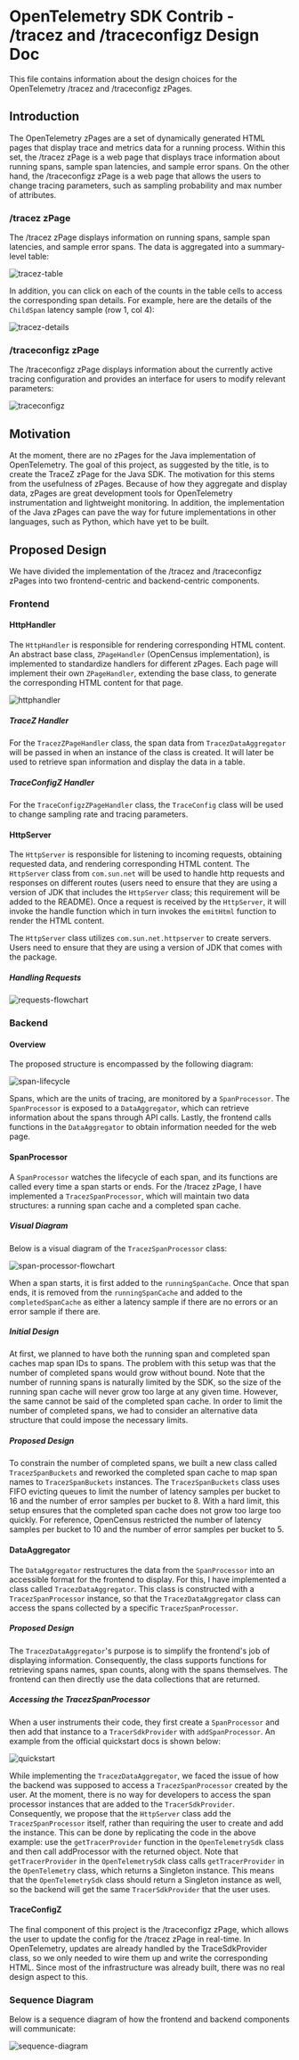 # OpenTelemetry SDK Contrib - /tracez and /traceconfigz Design Doc

This file contains information about the design choices for the OpenTelemetry /tracez and
/traceconfigz zPages.

## Introduction

The OpenTelemetry zPages are a set of dynamically generated HTML pages that display trace and
metrics data for a running process. Within this set, the /tracez zPage is a web page that displays
trace information about running spans, sample span latencies, and sample error spans. On the other
hand, the /traceconfigz zPage is a web page that allows the users to change tracing parameters, such
as sampling probability and max number of attributes.

### /tracez zPage

The /tracez zPage displays information on running spans, sample span latencies, and sample error
spans. The data is aggregated into a summary-level table:

![tracez-table](img/tracez-table.png)

In addition, you can click on each of the counts in the table cells to access the corresponding span
details. For example, here are the details of the `ChildSpan` latency sample (row 1, col 4):

![tracez-details](img/tracez-details.png)

### /traceconfigz zPage

The /traceconfigz zPage displays information about the currently active tracing configuration and 
provides an interface for users to modify relevant parameters:

![traceconfigz](img/traceconfigz.png)

## Motivation

At the moment, there are no zPages for the Java implementation of OpenTelemetry. The goal of this
project, as suggested by the title, is to create the TraceZ zPage for the Java SDK. The motivation
for this stems from the usefulness of zPages. Because of how they aggregate and display data, zPages
are great development tools for OpenTelemetry instrumentation and lightweight monitoring. In
addition, the implementation of the Java zPages can pave the way for future implementations in other
languages, such as Python, which have yet to be built.

## Proposed Design

We have divided the implementation of the /tracez and /traceconfigz zPages into two frontend-centric
and backend-centric components.

### Frontend

#### HttpHandler

The `HttpHandler` is responsible for rendering corresponding HTML content. An abstract base class,
`ZPageHandler` (OpenCensus implementation), is implemented to standardize handlers for different
zPages. Each page will implement their own `ZPageHandler`, extending the base class, to generate the
corresponding HTML content for that page.

![httphandler](img/httphandler.png)

##### TraceZ Handler

For the `TracezZPageHandler` class, the span data from `TracezDataAggregator` will be passed in when
an instance of the class is created. It will later be used to retrieve span information and display
the data in a table.

##### TraceConfigZ Handler

For the `TraceConfigzZPageHandler` class, the `TraceConfig` class will be used to change sampling
rate and tracing parameters.

#### HttpServer
The `HttpServer` is responsible for listening to incoming requests, obtaining requested data, and
rendering corresponding HTML content. The `HttpServer` class from `com.sun.net` will be used to
handle http requests and responses on different routes (users need to ensure that they are using a
version of JDK that includes the `HttpServer` class; this requirement will be added to the README).
Once a request is received by the `HttpServer`, it will invoke the handle function which in turn
invokes the `emitHtml` function to render the HTML content.

The `HttpServer` class utilizes `com.sun.net.httpserver` to create servers. Users need to ensure
that they are using a version of JDK that comes with the package.

##### Handling Requests

![requests-flowchart](img/requests-flowchart.png)

### Backend

#### Overview

The proposed structure is encompassed by the following diagram:

![span-lifecycle](img/span-lifecycle.png)

Spans, which are the units of tracing, are monitored by a `SpanProcessor`. The `SpanProcessor` is
exposed to a `DataAggregator`, which can retrieve information about the spans through API calls.
Lastly, the frontend calls functions in the `DataAggregator` to obtain information needed for the
web page.

#### SpanProcessor

A `SpanProcessor` watches the lifecycle of each span, and its functions are called every time a span
starts or ends. For the /tracez zPage, I have implemented a `TracezSpanProcessor`, which will
maintain two data structures: a running span cache and a completed span cache.

##### Visual Diagram

Below is a visual diagram of the `TracezSpanProcessor` class:

![span-processor-flowchart](img/span-processor-flowchart.png)

When a span starts, it is first added to the `runningSpanCache`. Once that span ends, it is removed
from the `runningSpanCache` and added to the `completedSpanCache` as either a latency sample if
there are no errors or an error sample if there are.

##### Initial Design

At first, we planned to have both the running span and completed span caches map span IDs to spans.
The problem with this setup was that the number of completed spans would grow without bound. Note
that the number of running spans is naturally limited by the SDK, so the size of the running span
cache will never grow too large at any given time. However, the same cannot be said of the completed
span cache. In order to limit the number of completed spans, we had to consider an alternative data
structure that could impose the necessary limits.

##### Proposed Design

To constrain the number of completed spans, we built a new class called `TracezSpanBuckets` and
reworked the completed span cache to map span names to `TracezSpanBuckets` instances. The
`TracezSpanBuckets` class uses FIFO evicting queues to limit the number of latency samples per
bucket to 16 and the number of error samples per bucket to 8. With a hard limit, this setup ensures
that the completed span cache does not grow too large too quickly. For reference, OpenCensus
restricted the number of latency samples per bucket to 10 and the number of error samples per bucket
to 5.

#### DataAggregator

The `DataAggregator` restructures the data from the `SpanProcessor` into an accessible format for
the frontend to display. For this, I have implemented a class called `TracezDataAggregator`. This
class is constructed with a `TracezSpanProcessor` instance, so that the `TracezDataAggregator` class
can access the spans collected by a specific `TracezSpanProcessor`.

##### Proposed Design

The `TracezDataAggregator`'s purpose is to simplify the frontend's job of displaying information.
Consequently, the class supports functions for retrieving spans names, span counts, along with the
spans themselves. The frontend can then directly use the data collections that are returned.

##### Accessing the TracezSpanProcessor

When a user instruments their code, they first create a `SpanProcessor` and then add that instance
to a `TracerSdkProvider` with `addSpanProcessor`. An example from the official quickstart docs is
shown below:

![quickstart](img/quickstart.png)

While implementing the `TracezDataAggregator`, we faced the issue of how the backend was supposed to
access a `TracezSpanProcessor` created by the user. At the moment, there is no way for developers to
access the span processor instances that are added to the `TracerSdkProvider`. Consequently, we
propose that the `HttpServer` class add the `TracezSpanProcessor` itself, rather than requiring the
user to create and add the instance. This can be done by replicating the code in the above example:
use the `getTracerProvider` function in the `OpenTelemetrySdk` class and then call addProcessor with
the returned object. Note that `getTracerProvider` in the `OpenTelemetrySdk` class calls
`getTracerProvider` in the `OpenTelemetry` class, which returns a Singleton instance. This means
that the `OpenTelemetrySdk` class should return a Singleton instance as well, so the backend will
get the same `TracerSdkProvider` that the user uses.

#### TraceConfigZ

The final component of this project is the /traceconfigz zPage, which allows the user to update the
config for the /tracez zPage in real-time. In OpenTelemetry, updates are already handled by the
TraceSdkProvider class, so we only needed to wire them up and write the corresponding HTML. Since
most of the infrastructure was already built, there was no real design aspect to this.

### Sequence Diagram

Below is a sequence diagram of how the frontend and backend components will communicate:

![sequence-diagram](img/sequence-diagram.png)
